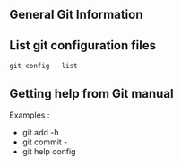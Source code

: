 General Git Information 
---

## List git configuration files 
```git config --list```

## Getting help from Git manual 
Examples : 
- git add -h 
- git commit - 
- git help config 
